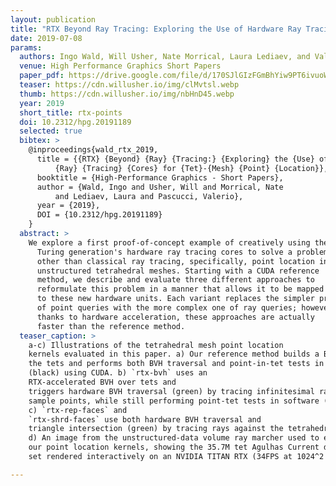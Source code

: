 ```yaml
---
layout: publication
title: "RTX Beyond Ray Tracing: Exploring the Use of Hardware Ray Tracing Cores for Tet-Mesh Point Location"
date: 2019-07-08
params:
  authors: Ingo Wald, Will Usher, Nate Morrical, Laura Lediaev, and Valerio Pascucci
  venue: High Performance Graphics Short Papers
  paper_pdf: https://drive.google.com/file/d/170SJlGIzFGmBhYiw9PT6ivuoWC1p8x1Y/view?usp=sharing
  teaser: https://cdn.willusher.io/img/clMvtsl.webp
  thumb: https://cdn.willusher.io/img/nbHnD45.webp
  year: 2019
  short_title: rtx-points
  doi: 10.2312/hpg.20191189
  selected: true
  bibtex: >
    @inproceedings{wald_rtx_2019,
      title = {{RTX} {Beyond} {Ray} {Tracing:} {Exploring} the {Use} of {Hardware}
          {Ray} {Tracing} {Cores} for {Tet}-{Mesh} {Point} {Location}},
      booktitle = {High-Performance Graphics - Short Papers},
      author = {Wald, Ingo and Usher, Will and Morrical, Nate
          and Lediaev, Laura and Pascucci, Valerio},
      year = {2019},
      DOI = {10.2312/hpg.20191189}
    }
  abstract: >
    We explore a first proof-of-concept example of creatively using the
      Turing generation's hardware ray tracing cores to solve a problem
      other than classical ray tracing, specifically, point location in
      unstructured tetrahedral meshes. Starting with a CUDA reference
      method, we describe and evaluate three different approaches to
      reformulate this problem in a manner that allows it to be mapped
      to these new hardware units. Each variant replaces the simpler problem
      of point queries with the more complex one of ray queries; however,
      thanks to hardware acceleration, these approaches are actually
      faster than the reference method.
  teaser_caption: >
    a-c) Illustrations of the tetrahedral mesh point location
    kernels evaluated in this paper. a) Our reference method builds a BVH over
    the tets and performs both BVH traversal and point-in-tet tests in software
    (black) using CUDA. b) `rtx-bvh` uses an
    RTX-accelerated BVH over tets and
    triggers hardware BVH traversal (green) by tracing infinitesimal rays at the
    sample points, while still performing point-tet tests in software (black).
    c) `rtx-rep-faces` and
    `rtx-shrd-faces` use both hardware BVH traversal and
    triangle intersection (green) by tracing rays against the tetrahedras' faces.
    d) An image from the unstructured-data volume ray marcher used to evaluate
    our point location kernels, showing the 35.7M tet Agulhas Current data
    set rendered interactively on an NVIDIA TITAN RTX (34FPS at 1024^2 pixels).

---
```

